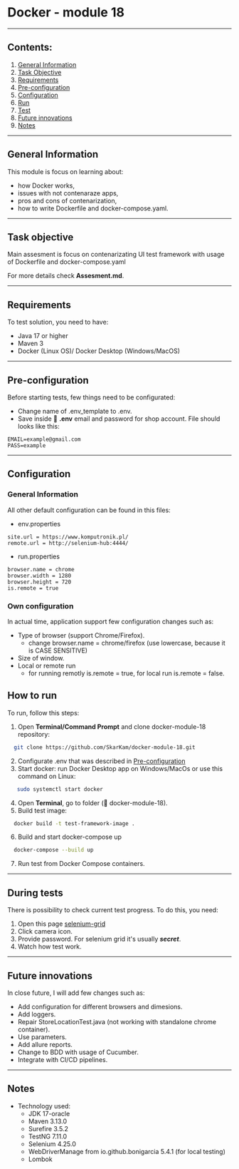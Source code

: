 # Docker - module 18
---

## Contents:
1. [General Information](#general-information)
2. [Task Objective](#task-objective)
3. [Requirements](#requirements)
4. [Pre-configuration](#pre-configuration)
5. [Configuration](#own-configuration)
6. [Run](#how-to-run)
7. [Test](#during-tests)
8. [Future innovations](#future-innovations)
9. [Notes](#notes)
---

## General Information
This module is focus on learning about:
- how Docker works,
- issues with not contenaraze apps,
- pros and cons of contenarization,
- how to write Dockerfile and docker-compose.yaml.

---

## Task objective

Main assesment is focus on contenarizating UI test framework with usage of Dockerfile and docker-compose.yaml

For more details check **Assesment.md**.

---

## Requirements
To test solution, you need to have:
- Java 17 or higher
- Maven 3
- Docker (Linux OS)/ Docker Desktop (Windows/MacOS)

---

## Pre-configuration

Before starting tests, few things need to be configurated:
- Change name of .env_template to .env.
- Save inside :scroll: **.env** email and password for shop account. File should looks like this:

```env
EMAIL=example@gmail.com
PASS=example
```

---
## Configuration
### General Information
All other default configuration can be found in this files:

- env.properties
```properties
site.url = https://www.komputronik.pl/
remote.url = http://selenium-hub:4444/
```

- run.properties
```properties
browser.name = chrome
browser.width = 1280
browser.height = 720
is.remote = true
```
### Own configuration
In actual time, application support few configuration changes such as:
- Type of browser (support Chrome/Firefox).
   - change browser.name = chrome/firefox (use lowercase, because it is CASE SENSITIVE)
- Size of window. 
- Local or remote run
   - for running remotly is.remote = true, for local run is.remote = false. 

## How to run
To run, follow this steps:
1. Open **Terminal/Command Prompt** and clone docker-module-18 repository:
```bash
  git clone https://github.com/SkarKam/docker-module-18.git
```
2. Configurate .env that was described in [Pre-configuration](#pre-configuration)
3. Start docker: run Docker Desktop app on Windows/MacOs or use this command on Linux:
```bash
   sudo systemctl start docker
```
4. Open **Terminal**, go to folder (📂 docker-module-18).
5. Build test image:
```bash
  docker build -t test-framework-image .
```
6. Build and start docker-compose up
```bash
  docker-compose --build up
``` 
7. Run test from Docker Compose containers.

---

## During tests

There is possibility to check current test progress. To do this, you need:
1. Open this page [selenium-grid](http://localhost:4444/ui/)
2. Click camera icon.
3. Provide password. For selenium grid it's usually ***secret***.
4. Watch how test work.

---

## Future innovations
In close future, I will add few changes such as:
- Add configuration for different browsers and dimesions.
- Add loggers.
- Repair StoreLocationTest.java (not working with standalone chrome container).
- Use parameters.
- Add allure reports.
- Change to BDD with usage of Cucumber.
- Integrate with CI/CD pipelines.

---

## Notes
- Technology used:
  - JDK 17-oracle
  - Maven 3.13.0
  - Surefire 3.5.2
  - TestNG 7.11.0
  - Selenium 4.25.0
  - WebDriverManage from io.github.bonigarcia 5.4.1 (for local testing)
  - Lombok
